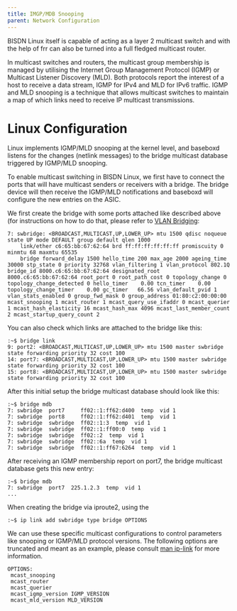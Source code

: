 ```yaml
---
title: IMGP/MDB Snooping
parent: Network Configuration
---
```


BISDN Linux itself is capable of acting as a layer 2 multicast switch and with the help of frr can also be turned into a full fledged multicast router.

In multicast switches and routers, the multicast group membership is managed by utilising the Internet Group Management Protocol (IGMP) or Multicast Listener Discovery (MLD). Both protocols report the interest of a host to receive a data stream, IGMP for IPv4 and MLD for IPv6 traffic. IGMP and MLD snooping is a technique that allows multicast switches to maintain a map of which links need to receive IP multicast transmissions.

# Linux Configuration

Linux implements IGMP/MLD snooping at the kernel level, and baseboxd listens for the changes (netlink messages) to the bridge multicast database triggered by IGMP/MLD snooping.

To enable multicast switching in BISDN Linux, we first have to connect the ports that will have multicast senders or receivers with a bridge. The bridge device will then receive the IGMP/MLD notifications and baseboxd will configure the new entries on the ASIC.

We first create the bridge with some ports attached like described above (for instructions on how to do that, please refer to [VLAN Bridging](network_configuration/vlan_bridging.html#vlan-bridging-8021q):

```
7: swbridge: <BROADCAST,MULTICAST,UP,LOWER_UP> mtu 1500 qdisc noqueue state UP mode DEFAULT group default qlen 1000
    link/ether c6:65:bb:67:62:64 brd ff:ff:ff:ff:ff:ff promiscuity 0 minmtu 68 maxmtu 65535 
    bridge forward_delay 1500 hello_time 200 max_age 2000 ageing_time 30000 stp_state 0 priority 32768 vlan_filtering 1 vlan_protocol 802.1Q bridge_id 8000.c6:65:bb:67:62:64 designated_root 8000.c6:65:bb:67:62:64 root_port 0 root_path_cost 0 topology_change 0 topology_change_detected 0 hello_timer    0.00 tcn_timer    0.00 topology_change_timer    0.00 gc_timer   66.56 vlan_default_pvid 1 vlan_stats_enabled 0 group_fwd_mask 0 group_address 01:80:c2:00:00:00 mcast_snooping 1 mcast_router 1 mcast_query_use_ifaddr 0 mcast_querier 1 mcast_hash_elasticity 16 mcast_hash_max 4096 mcast_last_member_count 2 mcast_startup_query_count 2
```

You can also check which links are attached to the bridge like this:

```
:~$ bridge link
9: port2: <BROADCAST,MULTICAST,UP,LOWER_UP> mtu 1500 master swbridge state forwarding priority 32 cost 100 
14: port7: <BROADCAST,MULTICAST,UP,LOWER_UP> mtu 1500 master swbridge state forwarding priority 32 cost 100 
15: port8: <BROADCAST,MULTICAST,UP,LOWER_UP> mtu 1500 master swbridge state forwarding priority 32 cost 100 
```

After this initial setup the bridge multicast database should look like this:

```
:~$ bridge mdb
7: swbridge  port7     ff02::1:ff62:d400  temp  vid 1
7: swbridge  port8     ff02::1:ff62:d401  temp  vid 1
7: swbridge  swbridge  ff02::1:3  temp  vid 1
7: swbridge  swbridge  ff02::1:ff00:0  temp  vid 1
7: swbridge  swbridge  ff02::2  temp  vid 1
7: swbridge  swbridge  ff02::6a  temp  vid 1
7: swbridge  swbridge  ff02::1:ff67:6264  temp  vid 1
```

After receiving an IGMP membership report on port7, the bridge multicast database gets this new entry:
```
:~$ bridge mdb
7: swbridge  port7  225.1.2.3  temp  vid 1
...
```
When creating the bridge via iproute2, using the 

```
:~$ ip link add swbridge type bridge OPTIONS
```

We can use these specific multicast configurations to control parameters like snooping or IGMP/MLD protocol versions. The following options are truncated and meant as an example, please consult [man ip-link](https://www.systutorials.com/docs/linux/man/8-ip-link/) for more information.

```
OPTIONS:
 mcast_snooping 
 mcast_router 
 mcast_querier 
 mcast_igmp_version IGMP_VERSION
 mcast_mld_version MLD_VERSION
```
